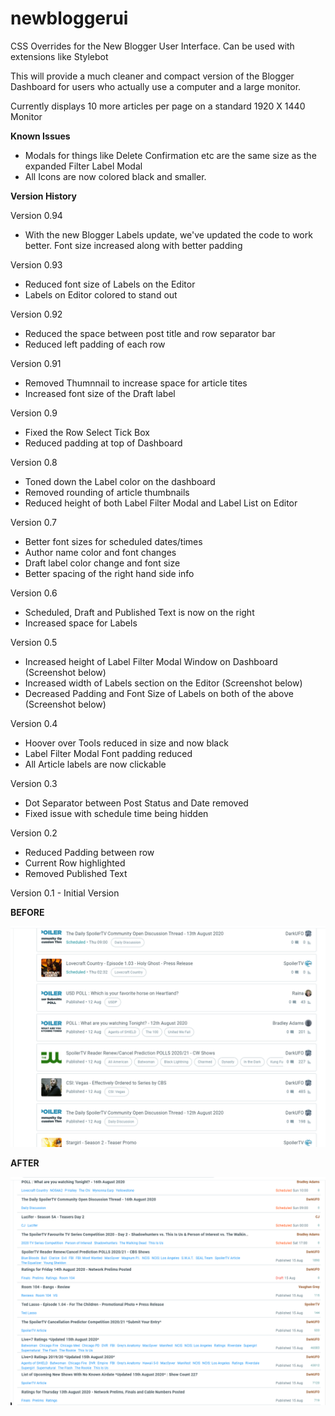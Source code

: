 # newbloggerui
CSS Overrides for the New Blogger User Interface. Can be used with extensions like Stylebot

This will provide a much cleaner and compact version of the Blogger Dashboard for users who actually use a computer and a large monitor.

Currently displays 10 more articles per page on a standard 1920 X 1440 Monitor

**Known Issues**

- Modals for things like Delete Confirmation etc are the same size as the expanded Filter Label Modal
- All Icons are now colored black and smaller.

**Version History**

Version 0.94
- With the new Blogger Labels update, we've updated the code to work better. Font size increased along with better padding

Version 0.93
- Reduced font size of Labels on the Editor
- Labels on Editor colored to stand out

Version 0.92
- Reduced the space between post title and row separator bar
- Reduced left padding of each row

Version 0.91
- Removed Thumnnail to increase space for article tites
- Increased font size of the Draft label

Version 0.9
- Fixed the Row Select Tick Box
- Reduced padding at top of Dashboard

Version 0.8
- Toned down the Label color on the dashboard
- Removed rounding of article thumbnails
- Reduced height of both Label Filter Modal and Label List on Editor

Version 0.7
- Better font sizes for scheduled dates/times
- Author name color and font changes
- Draft label color change and font size
- Better spacing of the right hand side info

Version 0.6
- Scheduled, Draft and Published Text is now on the right
- Increased space for Labels

Version 0.5
- Increased height of Label Filter Modal Window on Dashboard (Screenshot below)
- Increased width of Labels section on the Editor (Screenshot below)
- Decreased Padding and Font Size of Labels on both of the above (Screenshot below)

Version 0.4
- Hoover over Tools reduced in size and now black
- Label Filter Modal Font padding reduced
- All Article labels are now clickable

Version 0.3
- Dot Separator between Post Status and Date removed
- Fixed issue with schedule time being hidden

Version 0.2 
- Reduced Padding between row
- Current Row highlighted
- Removed Published Text

Version 0.1 - Initial Version

**BEFORE**

![before](blogger-ui-before.png)


**AFTER**

![after](blogger-ui-after-v0.91.png)


